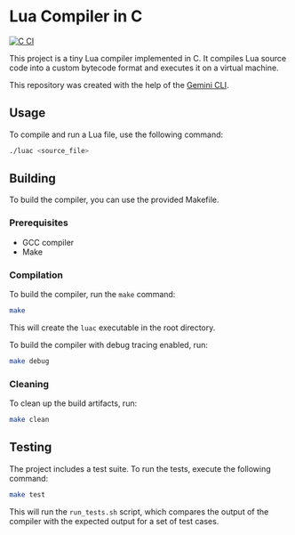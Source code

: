 # Lua Compiler in C

[![C CI](https://github.com/ttxs69/llm-tiny-lua-compiler/actions/workflows/ci.yml/badge.svg)](https://github.com/ttxs69/llm-tiny-lua-compiler/actions/workflows/ci.yml)

This project is a tiny Lua compiler implemented in C. It compiles Lua source code into a custom bytecode format and executes it on a virtual machine.

This repository was created with the help of the [Gemini CLI](https://github.com/google/gemini-cli).

## Usage

To compile and run a Lua file, use the following command:

```bash
./luac <source_file>
```

## Building

To build the compiler, you can use the provided Makefile.

### Prerequisites

- GCC compiler
- Make

### Compilation

To build the compiler, run the `make` command:

```bash
make
```

This will create the `luac` executable in the root directory.

To build the compiler with debug tracing enabled, run:

```bash
make debug
```

### Cleaning

To clean up the build artifacts, run:
```bash
make clean
```

## Testing

The project includes a test suite. To run the tests, execute the following command:

```bash
make test
```

This will run the `run_tests.sh` script, which compares the output of the compiler with the expected output for a set of test cases.
